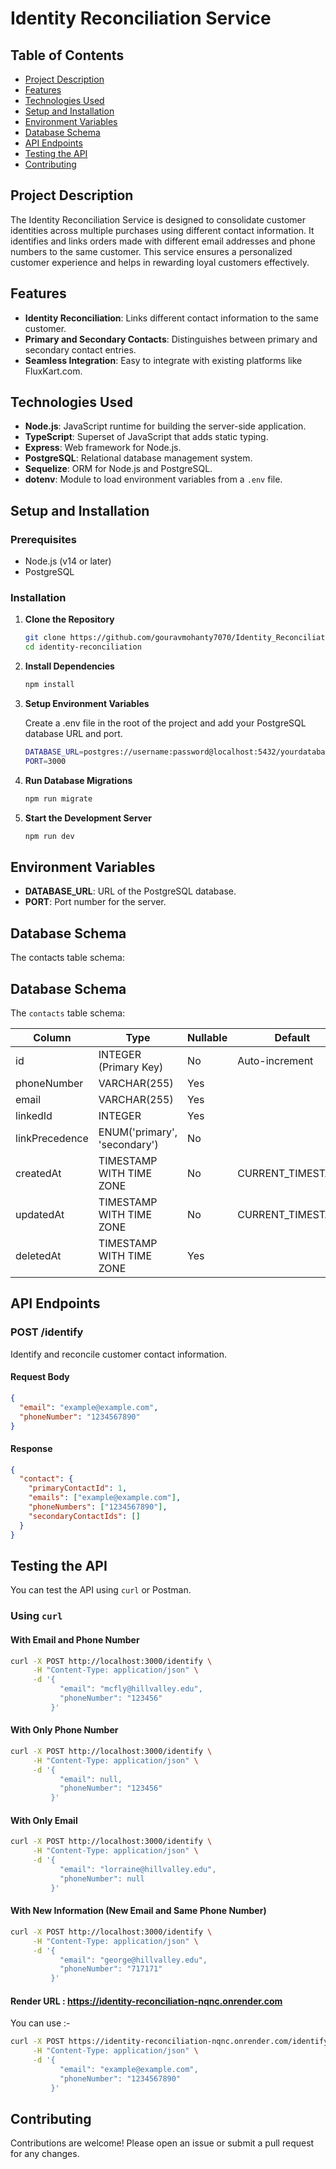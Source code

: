 # Identity Reconciliation Service

## Table of Contents

- [Project Description](#project-description)
- [Features](#features)
- [Technologies Used](#technologies-used)
- [Setup and Installation](#setup-and-installation)
- [Environment Variables](#environment-variables)
- [Database Schema](#database-schema)
- [API Endpoints](#api-endpoints)
- [Testing the API](#testing-the-api)
- [Contributing](#contributing)

## Project Description

The Identity Reconciliation Service is designed to consolidate customer identities across multiple purchases using different contact information. It identifies and links orders made with different email addresses and phone numbers to the same customer. This service ensures a personalized customer experience and helps in rewarding loyal customers effectively.

## Features

- **Identity Reconciliation**: Links different contact information to the same customer.
- **Primary and Secondary Contacts**: Distinguishes between primary and secondary contact entries.
- **Seamless Integration**: Easy to integrate with existing platforms like FluxKart.com.

## Technologies Used

- **Node.js**: JavaScript runtime for building the server-side application.
- **TypeScript**: Superset of JavaScript that adds static typing.
- **Express**: Web framework for Node.js.
- **PostgreSQL**: Relational database management system.
- **Sequelize**: ORM for Node.js and PostgreSQL.
- **dotenv**: Module to load environment variables from a `.env` file.

## Setup and Installation

### Prerequisites

- Node.js (v14 or later)
- PostgreSQL

### Installation

1. **Clone the Repository**

   ```bash
   git clone https://github.com/gouravmohanty7070/Identity_Reconciliation.git
   cd identity-reconciliation
   
2. **Install Dependencies**

   ```bash
   npm install

3. **Setup Environment Variables**

   Create a .env file in the root of the project and add your PostgreSQL database URL and port.

   ```bash
   DATABASE_URL=postgres://username:password@localhost:5432/yourdatabase
   PORT=3000

4. **Run Database Migrations**

   ```bash
   npm run migrate

5. **Start the Development Server**

   ```bash
   npm run dev

## Environment Variables

- **DATABASE_URL**: URL of the PostgreSQL database.
- **PORT**: Port number for the server.

## Database Schema

The contacts table schema:

## Database Schema

The `contacts` table schema:

| Column        | Type                     | Nullable | Default                       |
| ------------- | ------------------------ | -------- | ----------------------------- |
| id            | INTEGER (Primary Key)    | No       | Auto-increment                |
| phoneNumber   | VARCHAR(255)             | Yes      |                               |
| email         | VARCHAR(255)             | Yes      |                               |
| linkedId      | INTEGER                  | Yes      |                               |
| linkPrecedence| ENUM('primary', 'secondary') | No  |                               |
| createdAt     | TIMESTAMP WITH TIME ZONE | No       | CURRENT_TIMESTAMP             |
| updatedAt     | TIMESTAMP WITH TIME ZONE | No       | CURRENT_TIMESTAMP             |
| deletedAt     | TIMESTAMP WITH TIME ZONE | Yes      |                               |

## API Endpoints

### POST /identify

Identify and reconcile customer contact information.

#### Request Body

```json
{
  "email": "example@example.com",
  "phoneNumber": "1234567890"
}
```

#### Response

```json
{
  "contact": {
    "primaryContactId": 1,
    "emails": ["example@example.com"],
    "phoneNumbers": ["1234567890"],
    "secondaryContactIds": []
  }
}
```

## Testing the API

You can test the API using `curl` or Postman.

### Using `curl`

#### With Email and Phone Number

```bash
curl -X POST http://localhost:3000/identify \
     -H "Content-Type: application/json" \
     -d '{
           "email": "mcfly@hillvalley.edu",
           "phoneNumber": "123456"
         }'
```

#### With Only Phone Number

```bash
curl -X POST http://localhost:3000/identify \
     -H "Content-Type: application/json" \
     -d '{
           "email": null,
           "phoneNumber": "123456"
         }'
```

#### With Only Email

```bash
curl -X POST http://localhost:3000/identify \
     -H "Content-Type: application/json" \
     -d '{
           "email": "lorraine@hillvalley.edu",
           "phoneNumber": null
         }'
```

#### With New Information (New Email and Same Phone Number)

```bash
curl -X POST http://localhost:3000/identify \
     -H "Content-Type: application/json" \
     -d '{
           "email": "george@hillvalley.edu",
           "phoneNumber": "717171"
         }'
```


#### Render URL : https://identity-reconciliation-nqnc.onrender.com

You can use :-

```bash
curl -X POST https://identity-reconciliation-nqnc.onrender.com/identify \
     -H "Content-Type: application/json" \
     -d '{
           "email": "example@example.com",
           "phoneNumber": "1234567890"
         }'
```
## Contributing

Contributions are welcome! Please open an issue or submit a pull request for any changes.

